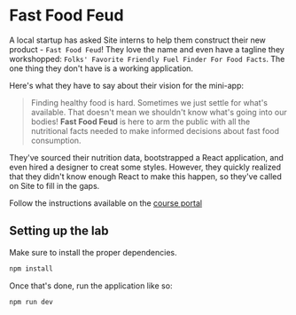 # Fast Food Feud


A local startup has asked Site interns to help them construct their new product - `Fast Food Feud`! They love the name and even have a tagline they workshopped: `Folks' Favorite Friendly Fuel Finder For Food Facts`. The one thing they don't have is a working application.

Here's what they have to say about their vision for the mini-app:

> Finding healthy food is hard. Sometimes we just settle for what's available. That doesn't mean we shouldn't know what's going into our bodies! **Fast Food Feud** is here to arm the public with all the nutritional facts needed to make informed decisions about fast food consumption.

They've sourced their nutrition data, bootstrapped a React application, and even hired a designer to creat some styles. However, they quickly realized that they didn't know enough React to make this happen, so they've called on Site to fill in the gaps.

Follow the instructions available on the [course portal](https://courses.codepath.org/courses/summer_internship_for_tech_excellence/unit/2#!lab1)


## Setting up the lab

Make sure to install the proper dependencies.

```bash
npm install
```

Once that's done, run the application like so:

```bash
npm run dev
```

